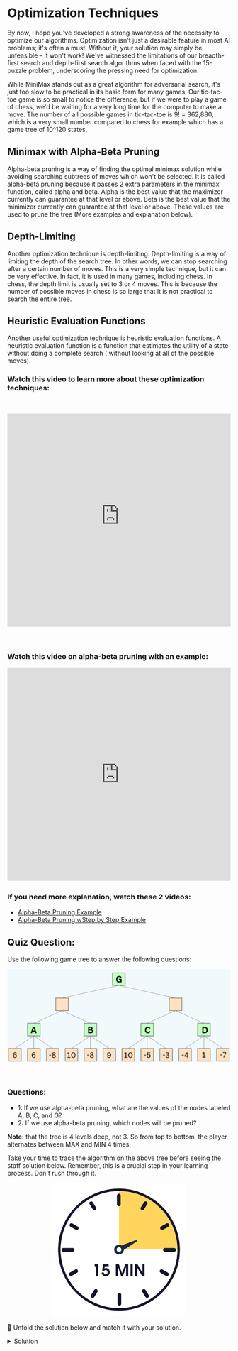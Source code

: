 # Optimization Techniques
By now, I hope you've developed a strong awareness of the necessity to optimize our algorithms. Optimization isn't just a desirable feature in most AI problems; it's often a must. Without it, your solution may simply be unfeasible – it won't work! We've witnessed the limitations of our breadth-first search and depth-first search algorithms when faced with the 15-puzzle problem, underscoring the pressing need for optimization.

While MiniMax stands out as a great algorithm for adversarial search, it's just too slow to be practical in its basic form for many games. Our tic-tac-toe game is so small to notice the difference, but if we were to play a game of chess, we'd be waiting for a very long time for the computer to make a move. The number of all possible games in tic-tac-toe is 9! = 362,880, which is a very small number compared to chess for example which has a game tree of 10^120 states.


## Minimax with Alpha-Beta Pruning
Alpha-beta pruning is a way of finding the optimal minimax solution while avoiding searching subtrees of moves which won't be selected. It is called alpha-beta pruning because it passes 2 extra parameters in the minimax function, called alpha and beta. Alpha is the best value that the maximizer currently can guarantee at that level or above. Beta is the best value that the minimizer currently can guarantee at that level or above. These values are used to prune the tree (More examples and explanation below).


## Depth-Limiting
Another optimization technique is depth-limiting. Depth-limiting is a way of limiting the depth of the search tree. In other words, we can stop searching after a certain number of moves. This is a very simple technique, but it can be very effective. In fact, it is used in many games, including chess. In chess, the depth limit is usually set to 3 or 4 moves. This is because the number of possible moves in chess is so large that it is not practical to search the entire tree. 

## Heuristic Evaluation Functions
Another useful optimization technique is heuristic evaluation functions. A heuristic evaluation function is a function that estimates the utility of a state without doing a complete search ( without looking at all of the possible moves). 

### Watch this video to learn more about these optimization techniques:
</br>
<p align="center">
<iframe width="100%" height="480" src="https://www.youtube-nocookie.com/embed/WbzNRTTrX0g?si=5q7UU_LrJKlj71zM&amp;start=5777" title="YouTube video player" frameborder="0" allow="accelerometer; autoplay; clipboard-write; encrypted-media; gyroscope; picture-in-picture; web-share" allowfullscreen></iframe>
</p>
</br>


### Watch this video on alpha-beta pruning with an example:

<iframe width="100%" height="480" src="https://www.youtube.com/embed/zp3VMe0Jpf8" title="YouTube video player" frameborder="0" allow="accelerometer; autoplay; clipboard-write; encrypted-media; gyroscope; picture-in-picture; web-share" allowfullscreen></iframe>


### If you need more explanation, watch these 2 videos:

- [Alpha-Beta Pruning Example](https://www.youtube.com/watch?v=A7AO152vy50)
- [Alpha-Beta Pruning wStep by Step Example](https://www.youtube.com/watch?v=xBXHtz4Gbdo)


## Quiz Question:
Use the following game tree to answer the following questions:

<p align="center">
<img src="../../images/alpha-beta-q1.png" />
</p>
</br>

### Questions:

- 1: If we use alpha-beta pruning, what are the values of the nodes labeled A, B, C, and G?
- 2: If we use alpha-beta pruning, which nodes will be pruned?

**Note:** that the tree is 4 levels deep, not 3. So from top to bottom, the player alternates between MAX and MIN 4 times.

Take your time to trace the algorithm on the above tree before seeing the staff solution below. Remember, this is a crucial step in your learning process. Don't rush through it.

<p align="center">
<img src="../../images/15-min-timer.png" width = "300px"/>
</p>

🧩 Unfold the solution below and match it with your solution.

<Details>
<Summary>
Solution
</Summary>
- 1: After running the whole algorithm, the values of the nodes are:
    - A = 6
    - B = 10
    - C = 10
    - D = 6
    - G = 6

- 2: The nodes that will be pruned are: -8 , 9 , -5 , -3
    <img src="../../images/alpha-beta-q1-answer.png" />

</Details>